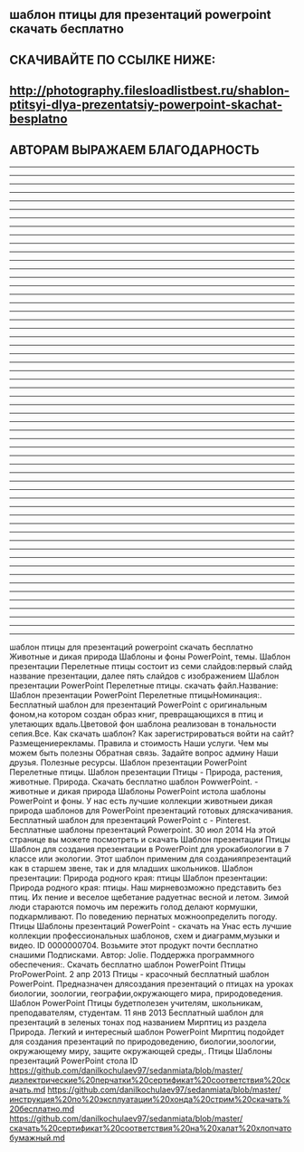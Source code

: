 шаблон птицы для презентаций powerpoint скачать бесплатно
--------------------------------------------------
СКАЧИВАЙТЕ ПО ССЫЛКЕ НИЖЕ:
--------------------------------------------------
http://photography.filesloadlistbest.ru/shablon-ptitsyi-dlya-prezentatsiy-powerpoint-skachat-besplatno
--------------------------------------------------
АВТОРАМ ВЫРАЖАЕМ БЛАГОДАРНОСТЬ
--------------------------------------------------
--------------------------------------------------
--------------------------------------------------
--------------------------------------------------
--------------------------------------------------
--------------------------------------------------
--------------------------------------------------
--------------------------------------------------
--------------------------------------------------
--------------------------------------------------
--------------------------------------------------
--------------------------------------------------
--------------------------------------------------
--------------------------------------------------
--------------------------------------------------
--------------------------------------------------
--------------------------------------------------
--------------------------------------------------
--------------------------------------------------
--------------------------------------------------
--------------------------------------------------
--------------------------------------------------
--------------------------------------------------
--------------------------------------------------
--------------------------------------------------
--------------------------------------------------
--------------------------------------------------
--------------------------------------------------
--------------------------------------------------
--------------------------------------------------
--------------------------------------------------
--------------------------------------------------
--------------------------------------------------
--------------------------------------------------
--------------------------------------------------
--------------------------------------------------
--------------------------------------------------
--------------------------------------------------
--------------------------------------------------
--------------------------------------------------
--------------------------------------------------
--------------------------------------------------
--------------------------------------------------
--------------------------------------------------
--------------------------------------------------
--------------------------------------------------
--------------------------------------------------
--------------------------------------------------
--------------------------------------------------
--------------------------------------------------
--------------------------------------------------
--------------------------------------------------
--------------------------------------------------
--------------------------------------------------
--------------------------------------------------
--------------------------------------------------
--------------------------------------------------
шаблон птицы для презентаций powerpoint скачать бесплатно Животные и дикая природа Шаблоны и фоны PowerPoint, темы. Шаблон презентации Перелетные птицы состоит из семи слайдов:первый слайд название презентации, далее пять слайдов с изображением Шаблон презентации PowerPoint Перелетные птицы. скачать файл.Название: Шаблон презентации PowerPoint Перелетные птицыНоминация:. Бесплатный шаблон для презентаций PowerPoint с оригинальным фоном,на котором создан образ книг, превращающихся в птиц и улетающих вдаль.Цветовой фон шаблона реализован в тональности сепия.Все. Как скачать шаблон? Как зарегистрироваться  войти на сайт? Размещениерекламы. Правила и стоимость  Наши услуги. Чем мы можем быть полезны Обратная связь. Задайте вопрос админу  Наши друзья. Полезные ресурсы. Шаблон презентации PowerPoint Перелетные птицы. Шаблон презентации Птицы - Природа, растения, животные. Природа. Скачать бесплатно шаблон PowwerPoint. - животные и дикая природа Шаблоны PowerPoint истола шаблоны PowerPoint и фоны. У нас есть лучшие коллекции животныеи дикая природа шаблонов для PowerPoint презентаций готовых дляскачивания. Бесплатный шаблон для презентаций PowerPoint с  - Pinterest. Бесплатные шаблоны презентаций Powerpoint. 30 июл 2014  На этой странице вы можете посмотреть и скачать Шаблон презентации Птицы  Шаблон для создания презентации в PowerPoint для урокабиологии в 7 классе или экологии.  Этот шаблон применим для созданияпрезентаций как в старшем звене, так и для младших школьников. Шаблон презентации: Природа родного края: птицы
Шаблон презентации: Природа родного края: птицы. Наш мирневозможно представить без птиц. Их пение и веселое щебетание радуетнас весной и летом. Зимой люди стараются помочь им пережить голод делают кормушки, подкармливают. По поведению пернатых можноопределить погоду. Птицы Шаблоны презентаций PowerPoint - скачать на  Унас есть лучшие коллекции профессиональных шаблонов, схем и диаграмм,музыки и видео. ID 0000000704.  Возьмите этот продукт почти бесплатно снашими Подписками. Автор: Jolie. Поддержка программного обеспечения:. Скачать бесплатно шаблон PowerPoint Птицы  ProPowerPoint. 2 апр 2013  Птицы - красочный бесплатный шаблон PowerPoint. Предназначен длясоздания презентаций о птицах на уроках биологии, зоологии, географии,окружающего мира, природоведения. Шаблон PowerPoint Птицы будетполезен учителям, школьникам, преподавателям, студентам. 11 янв 2013  Бесплатный шаблон для презентаций в зеленых тонах под названием Мирптиц из раздела Природа. Легкий и интересный шаблон PowerPoint Мирптиц подойдет для создания презентаций по природоведению, биологии,зоологии, окружающему миру, защите окружающей среды,. Птицы Шаблоны презентаций PowerPoint  стола ID
https://github.com/danilkochulaev97/sedanmiata/blob/master/диэлектрические%20перчатки%20сертификат%20соответствия%20скачать.md
https://github.com/danilkochulaev97/sedanmiata/blob/master/инструкция%20по%20эксплуатации%20хонда%20стрим%20скачать%20бесплатно.md
https://github.com/danilkochulaev97/sedanmiata/blob/master/скачать%20сертификат%20соответствия%20на%20халат%20хлопчатобумажный.md